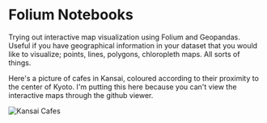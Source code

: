 # Folium Notebooks

Trying out interactive map visualization using Folium and Geopandas. Useful if you have geographical information in your dataset that you would like to visualize; points, lines, polygons, chloropleth maps. All sorts of things.

Here's a picture of cafes in Kansai, coloured according to their proximity to the center of Kyoto. I'm putting this here because you can't view the interactive maps through the github viewer.

![Kansai Cafes](https://github.com/krishnan-meep/GAN-Shenanigans/blob/main/kansai_cafes.png)